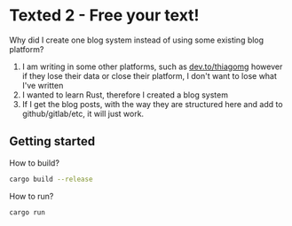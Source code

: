 # Texted 2 - Free your text!

Why did I create one blog system instead of using some existing blog platform?

1. I am writing in some other platforms, such as [dev.to/thiagomg](https://dev.to/thiagomg) however if they lose their data or close their platform, I don't want to lose what I've written
2. I wanted to learn Rust, therefore I created a blog system
3. If I get the blog posts, with the way they are structured here and add to github/gitlab/etc, it will just work.

## Getting started

How to build?

```bash
cargo build --release
```

How to run?

```bash
cargo run
```
